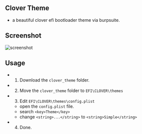 ## Clover Theme
* a beautiful clover efi bootloader theme via burpsuite.

## Screenshot
![screenshot](https://github.com/burpsuite/clover_theme/raw/master/screenshot.png)

## Usage
* 1. Download the `clover_theme` folder.
* 2. Move the `clover_theme` folder to `EFI\CLOVER\themes`
* 3. Edit `EFI\CLOVER\themes\config.plist`
    * open the `config.plist` file.
    * search `<key>Theme</key>`
    * change `<string>...</string>` to `<string>Simple</string>`
* 4. Done.
